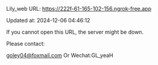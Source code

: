 Lily_web URL: https://222f-61-165-102-156.ngrok-free.app

Updated at: 2024-12-06 04:46:12

If you cannot open this URL, the server might be down.

Please contact: 

goley04@foxmail.com Or Wechat:GL_yeaH